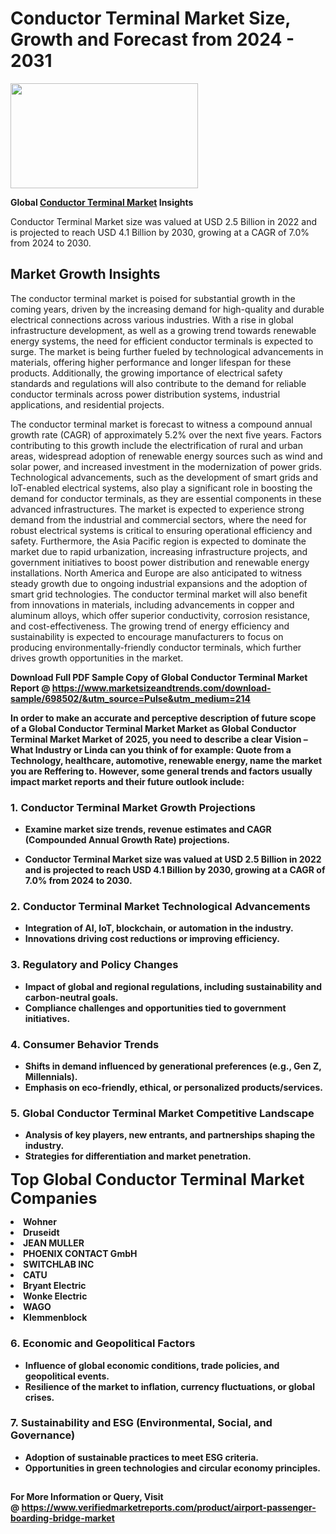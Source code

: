 <H1>Conductor Terminal Market Size, Growth and Forecast from 2024 - 2031</H1><img class="aligncenter size-medium wp-image-584254" src="https://thirdeyenews.in/wp-content/uploads/2024/09/Global-Market-Research-300x168.jpeg" alt="" width="300" height="168" /><p><strong>Global&nbsp;<a href="https://www.marketsizeandtrends.com/download-sample/698502/&amp;utm_source=Pulse&amp;utm_medium=214">Conductor Terminal Market</a> Insights</strong></p><p>Conductor Terminal Market size was valued at USD 2.5 Billion in 2022 and is projected to reach USD 4.1 Billion by 2030, growing at a CAGR of 7.0% from 2024 to 2030.</p><p><h2>Market Growth Insights</h2> <p>The conductor terminal market is poised for substantial growth in the coming years, driven by the increasing demand for high-quality and durable electrical connections across various industries. With a rise in global infrastructure development, as well as a growing trend towards renewable energy systems, the need for efficient conductor terminals is expected to surge. The market is being further fueled by technological advancements in materials, offering higher performance and longer lifespan for these products. Additionally, the growing importance of electrical safety standards and regulations will also contribute to the demand for reliable conductor terminals across power distribution systems, industrial applications, and residential projects.</p> <p><strong></strong></p> <p>The conductor terminal market is forecast to witness a compound annual growth rate (CAGR) of approximately 5.2% over the next five years. Factors contributing to this growth include the electrification of rural and urban areas, widespread adoption of renewable energy sources such as wind and solar power, and increased investment in the modernization of power grids. Technological advancements, such as the development of smart grids and IoT-enabled electrical systems, also play a significant role in boosting the demand for conductor terminals, as they are essential components in these advanced infrastructures. The market is expected to experience strong demand from the industrial and commercial sectors, where the need for robust electrical systems is critical to ensuring operational efficiency and safety. Furthermore, the Asia Pacific region is expected to dominate the market due to rapid urbanization, increasing infrastructure projects, and government initiatives to boost power distribution and renewable energy installations. North America and Europe are also anticipated to witness steady growth due to ongoing industrial expansions and the adoption of smart grid technologies. The conductor terminal market will also benefit from innovations in materials, including advancements in copper and aluminum alloys, which offer superior conductivity, corrosion resistance, and cost-effectiveness. The growing trend of energy efficiency and sustainability is expected to encourage manufacturers to focus on producing environmentally-friendly conductor terminals, which further drives growth opportunities in the market. <p><strong></p><p><span class=""><strong>Download Full PDF Sample Copy of Global Conductor Terminal Market Report</strong> @ <a href="https://www.marketsizeandtrends.com/download-sample/698502/&amp;utm_source=Pulse&amp;utm_medium=214" target="_blank">https://www.marketsizeandtrends.com/download-sample/698502/&amp;utm_source=Pulse&amp;utm_medium=214</a></span></p><p>In order to make an accurate and perceptive description of future scope of a Global&nbsp;Conductor Terminal Market Market as Global&nbsp;Conductor Terminal Market Market of 2025, you need to describe a clear Vision &ndash; What Industry or Linda can you think of for example: Quote from a Technology, healthcare, automotive, renewable energy, name the market you are Reffering to. However, some general trends and factors usually impact market reports and their future outlook include:</p><h3>1.&nbsp;<strong>Conductor Terminal Market Growth Projections</strong></h3><ul><li>Examine market size trends, revenue estimates and CAGR (Compounded Annual Growth Rate) projections.</li><li><p>Conductor Terminal Market size was valued at USD 2.5 Billion in 2022 and is projected to reach USD 4.1 Billion by 2030, growing at a CAGR of 7.0% from 2024 to 2030.</p></li></ul><h3>2.&nbsp;<strong>Conductor Terminal Market Technological Advancements</strong></h3><ul><li>Integration of AI, IoT, blockchain, or automation in the industry.</li><li>Innovations driving cost reductions or improving efficiency.</li></ul><h3>3.&nbsp;<strong>Regulatory and Policy Changes</strong></h3><ul><li>Impact of global and regional regulations, including sustainability and carbon-neutral goals.</li><li>Compliance challenges and opportunities tied to government initiatives.</li></ul><h3>4.&nbsp;<strong>Consumer Behavior Trends</strong></h3><ul><li>Shifts in demand influenced by generational preferences (e.g., Gen Z, Millennials).</li><li>Emphasis on eco-friendly, ethical, or personalized products/services.</li></ul><h3>5.&nbsp;<strong>Global Conductor Terminal Market Competitive Landscape</strong></h3><ul><li>Analysis of key players, new entrants, and partnerships shaping the industry.</li><li>Strategies for differentiation and market penetration.</li></ul><p data-pm-slice="1 1 []"><span style="color: inherit; font-family: inherit; font-size: 25px;">Top Global Conductor Terminal Market Companies</span></p><div class="" data-test-id=""><p><li>Wohner</li><li> Druseidt</li><li> JEAN MULLER</li><li> PHOENIX CONTACT GmbH</li><li> SWITCHLAB INC</li><li> CATU</li><li> Bryant Electric</li><li> Wonke Electric</li><li> WAGO</li><li> Klemmenblock</li></p></div><h3>6.&nbsp;<strong>Economic and Geopolitical Factors</strong></h3><ul><li>Influence of global economic conditions, trade policies, and geopolitical events.</li><li>Resilience of the market to inflation, currency fluctuations, or global crises.</li></ul><h3>7.&nbsp;<strong>Sustainability and ESG (Environmental, Social, and Governance)</strong></h3><ul><li>Adoption of sustainable practices to meet ESG criteria.</li><li>Opportunities in green technologies and circular economy principles.</li></ul><h2><strong style="font-size: 14px;">For More Information or Query, Visit @&nbsp;</strong><a style="background-color: #ffffff; font-size: 14px;" href="https://www.marketsizeandtrends.com/report/conductor-terminal-market/" target="_blank">https://www.verifiedmarketreports.com/product/airport-passenger-boarding-bridge-market</a></h2>
